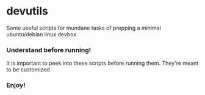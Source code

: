 # devutils
Some useful scripts for mundane tasks of prepping a minimal ubuntu/debian linux devbox

### Understand before running!
It is important to peek into these scripts before running them. They're meant to be customized

### Enjoy!
